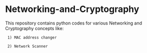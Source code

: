 # Networking-and-Cryptography
This repository contains python codes for various Networking and Cryptography concepts like:

     1) MAC address changer

     2) Network Scanner 

